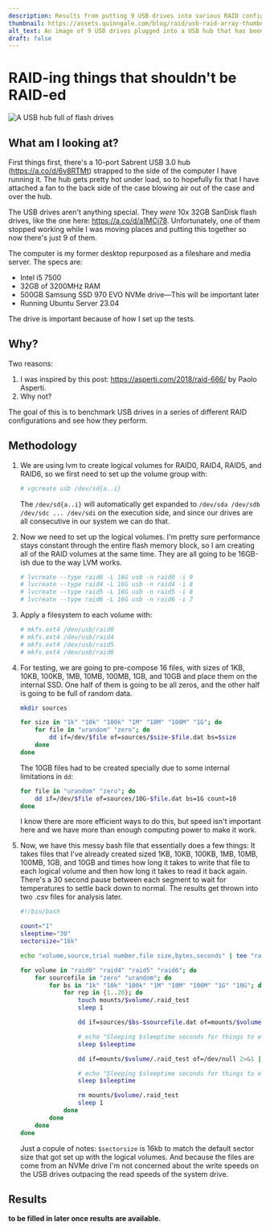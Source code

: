 ```yaml
---
description: Results from putting 9 USB drives into various RAID configurations.
thumbnail: https://assets.quinngale.com/blog/raid/usb-raid-array-thumbnail.jpg
alt_text: An image of 9 USB drives plugged into a USB hub that has been strapped to the side of a computer
draft: false
---
```


# RAID-ing things that shouldn't be RAID-ed

![A USB hub full of flash drives](https://assets.quinngale.com/blog/raid/usb-raid-array.jpg)

## What am I looking at?

First things first, there's a 10-port Sabrent USB 3.0 hub (https://a.co/d/6v8RTMt) strapped to the side of the computer I have running it. The hub gets pretty hot under load, so to hopefully fix that I have attached a fan to the back side of the case blowing air out of the case and over the hub.

The USB drives aren't anything special. They _were_ 10x 32GB SanDisk flash drives, like the one here: https://a.co/d/a1MCj78. Unfortunately, one of them stopped working while I was moving places and putting this together so now there's just 9 of them.

The computer is my former desktop repurposed as a fileshare and media server. The specs are:

-   Intel i5 7500
-   32GB of 3200MHz RAM
-   500GB Samsung SSD 970 EVO NVMe drive—This will be important later
-   Running Ubuntu Server 23.04

The drive is important because of how I set up the tests.

## Why?

Two reasons:

1. I was inspired by this post: https://asperti.com/2018/raid-666/ by Paolo Asperti.
2. Why not?

The goal of this is to benchmark USB drives in a series of different RAID configurations and see how they perform.

## Methodology

1. We are using lvm to create logical volumes for RAID0, RAID4, RAID5, and RAID6, so we first need to set up the volume group with:

    ```sh
    # vgcreate usb /dev/sd{a..i}
    ```

    The `/dev/sd{a..i}` will automatically get expanded to `/dev/sda /dev/sdb /dev/sdc ... /dev/sdi` on the execution side, and since our drives are all consecutive in our system we can do that.

2. Now we need to set up the logical volumes. I'm pretty sure performance stays constant through the entire flash memory block, so I am creating all of the RAID volumes at the same time. They are all going to be 16GB-ish due to the way LVM works.

    ```sh
    # lvcreate --type raid0 -L 16G usb -n raid0 -i 9
    # lvcreate --type raid4 -L 16G usb -n raid4 -i 8
    # lvcreate --type raid5 -L 16G usb -n raid5 -i 8
    # lvcreate --type raid6 -L 16G usb -n raid6 -i 7
    ```

3. Apply a filesystem to each volume with:

    ```sh
    # mkfs.ext4 /dev/usb/raid0
    # mkfs.ext4 /dev/usb/raid4
    # mkfs.ext4 /dev/usb/raid5
    # mkfs.ext4 /dev/usb/raid6
    ```

4. For testing, we are going to pre-compose 16 files, with sizes of 1KB, 10KB, 100KB, 1MB, 10MB, 100MB, 1GB, and 10GB and place them on the internal SSD. One half of them is going to be all zeros, and the other half is going to be full of random data.

    ```sh
    mkdir sources

    for size in "1k" "10k" "100k" "1M" "10M" "100M" "1G"; do
        for file in "urandom" "zero"; do
            dd if=/dev/$file of=sources/$size-$file.dat bs=$size
        done
    done
    ```

    The 10GB files had to be created specially due to some internal limitations in `dd`:

    ```sh
    for file in "urandom" "zero"; do
        dd if=/dev/$file of=sources/10G-$file.dat bs=1G count=10
    done
    ```

    I know there are more efficient ways to do this, but speed isn't important here and we have more than enough computing power to make it work.

5. Now, we have this messy bash file that essentially does a few things: It takes files that I've already created sized 1KB, 10KB, 100KB, 1MB, 10MB, 100MB, 1GB, and 10GB and times how long it takes to write that file to each logical volume and then how long it takes to read it back again. There's a 30 second pause between each segment to wait for temperatures to settle back down to normal. The results get thrown into two .csv files for analysis later.

    ```sh
    #!/bin/bash

    count="1"
    sleeptime="30"
    sectorsize="16k"

    echo "volume,source,trial number,file size,bytes,seconds" | tee "raid-results-write.csv" "raid-results-read.csv"

    for volume in "raid0" "raid4" "raid5" "raid6"; do
        for sourcefile in "zero" "urandom"; do
            for bs in "1k" "10k" "100k" "1M" "10M" "100M" "1G" "10G"; do
                for rep in {1..20}; do
                    touch mounts/$volume/.raid_test
                    sleep 1

                    dd if=sources/$bs-$sourcefile.dat of=mounts/$volume/.raid_test bs=$sectorsize 2>&1 | awk 'END{print "'$volume'"",""'$sourcefile'"",""'$rep'"",""'$bs'"","$1","$8}' | tee --append "raid-results-write.csv"

                    # echo "Sleeping $sleeptime seconds for things to equalize before proceeding..."
                    sleep $sleeptime

                    dd if=mounts/$volume/.raid_test of=/dev/null 2>&1 | awk 'END{print "'$volume'"",""'$sourcefile'"",""'$rep'"",""'$bs'"","$1","$8}' | tee --append "raid-results-read.csv"

                    # echo "Sleeping $sleeptime seconds for things to equalize before proceeding..."
                    sleep $sleeptime

                    rm mounts/$volume/.raid_test
                    sleep 1
                done
            done
        done
    done
    ```

    Just a copule of notes: `$sectorsize` is 16kb to match the default sector size that got set up with the logical volumes. And because the files are come from an NVMe drive I'm not concerned about the write speeds on the USB drives outpacing the read speeds of the system drive.

## Results

**to be filled in later once results are available.**
